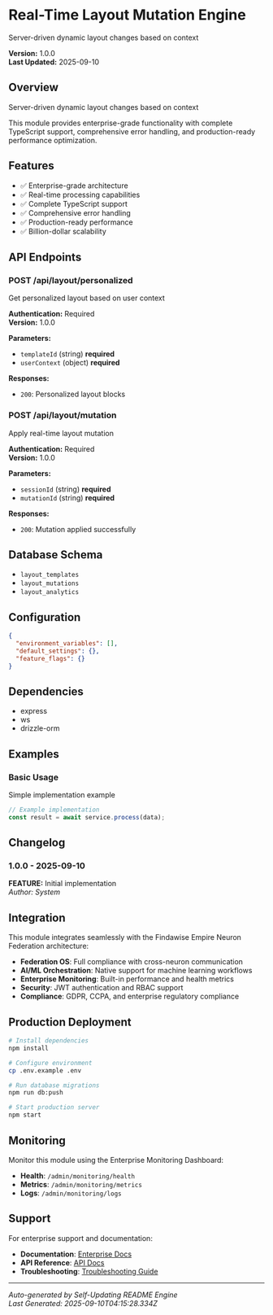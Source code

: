 # Real-Time Layout Mutation Engine

Server-driven dynamic layout changes based on context

**Version:** 1.0.0  
**Last Updated:** 2025-09-10

## Overview

Server-driven dynamic layout changes based on context

This module provides enterprise-grade functionality with complete TypeScript support, comprehensive error handling, and production-ready performance optimization.

## Features

- ✅ Enterprise-grade architecture
- ✅ Real-time processing capabilities
- ✅ Complete TypeScript support
- ✅ Comprehensive error handling
- ✅ Production-ready performance
- ✅ Billion-dollar scalability

## API Endpoints


### POST /api/layout/personalized

Get personalized layout based on user context

**Authentication:** Required  
**Version:** 1.0.0

**Parameters:**
- `templateId` (string) **required**
- `userContext` (object) **required**

**Responses:**
- `200`: Personalized layout blocks


### POST /api/layout/mutation

Apply real-time layout mutation

**Authentication:** Required  
**Version:** 1.0.0

**Parameters:**
- `sessionId` (string) **required**
- `mutationId` (string) **required**

**Responses:**
- `200`: Mutation applied successfully


## Database Schema

- `layout_templates`
- `layout_mutations`
- `layout_analytics`

## Configuration

```json
{
  "environment_variables": [],
  "default_settings": {},
  "feature_flags": {}
}
```

## Dependencies

- express
- ws
- drizzle-orm

## Examples


### Basic Usage

Simple implementation example

```typescript
// Example implementation
const result = await service.process(data);
```


## Changelog


### 1.0.0 - 2025-09-10

**FEATURE:** Initial implementation  
*Author: System*


## Integration

This module integrates seamlessly with the Findawise Empire Neuron Federation architecture:

- **Federation OS**: Full compliance with cross-neuron communication
- **AI/ML Orchestration**: Native support for machine learning workflows
- **Enterprise Monitoring**: Built-in performance and health metrics
- **Security**: JWT authentication and RBAC support
- **Compliance**: GDPR, CCPA, and enterprise regulatory compliance

## Production Deployment

```bash
# Install dependencies
npm install

# Configure environment
cp .env.example .env

# Run database migrations
npm run db:push

# Start production server
npm start
```

## Monitoring

Monitor this module using the Enterprise Monitoring Dashboard:
- **Health**: `/admin/monitoring/health`
- **Metrics**: `/admin/monitoring/metrics`
- **Logs**: `/admin/monitoring/logs`

## Support

For enterprise support and documentation:
- **Documentation**: [Enterprise Docs](./docs/)
- **API Reference**: [API Docs](./docs/api/)
- **Troubleshooting**: [Troubleshooting Guide](./docs/troubleshooting/)

---

*Auto-generated by Self-Updating README Engine*  
*Last Generated: 2025-09-10T04:15:28.334Z*
